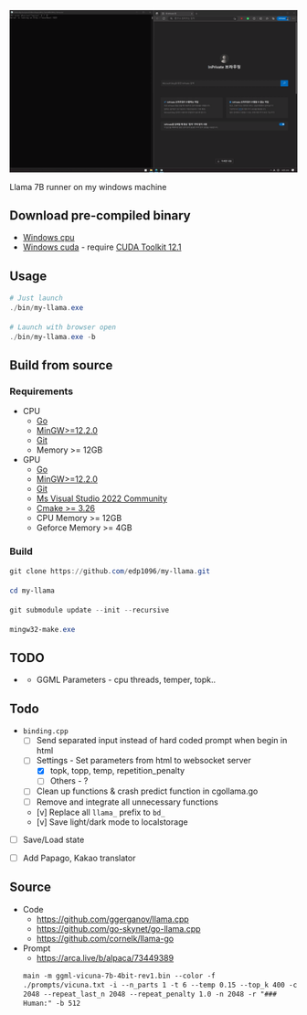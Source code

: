 ![image description](doc/screenshot.gif)

Llama 7B runner on my windows machine


## Download pre-compiled binary
* [Windows cpu](https://github.com/edp1096/my-llama/releases/download/v0.1.1/my-llama.exe)
* [Windows cuda](https://github.com/edp1096/my-llama/releases/download/v0.1.1/my-llama_cu.zip) - require [CUDA Toolkit 12.1](https://developer.nvidia.com/cuda-downloads?target_os=Windows&target_arch=x86_64)


## Usage
```powershell
# Just launch
./bin/my-llama.exe

# Launch with browser open
./bin/my-llama.exe -b
```


## Build from source

### Requirements
* CPU
    * [Go](https://golang.org/dl)
    * [MinGW>=12.2.0](https://github.com/brechtsanders/winlibs_mingw/releases/tag/12.2.0-16.0.0-10.0.0-ucrt-r5)
    * [Git](https://github.com/git-for-windows/git/releases)
    * Memory >= 12GB
* GPU
    * [Go](https://golang.org/dl)
    * [MinGW>=12.2.0](https://github.com/brechtsanders/winlibs_mingw/releases/tag/12.2.0-16.0.0-10.0.0-ucrt-r5)
    * [Git](https://github.com/git-for-windows/git/releases)
    * [Ms Visual Studio 2022 Community](https://visualstudio.microsoft.com/vs)
    * [Cmake >= 3.26](https://cmake.org/download)
    * CPU Memory >= 12GB
    * Geforce Memory >= 4GB

### Build
```powershell
git clone https://github.com/edp1096/my-llama.git

cd my-llama

git submodule update --init --recursive

mingw32-make.exe
```


## TODO
* 
    * GGML Parameters - cpu threads, temper, topk..
## Todo
* `binding.cpp`
    * [ ] Send separated input instead of hard coded prompt when begin in html
    * [ ] Settings - Set parameters from html to websocket server
        * [x] topk, topp, temp, repetition_penalty
        * [ ] Others - ?
    * [ ] Clean up functions & crash predict function in cgollama.go
    * [ ] Remove and integrate all unnecessary functions
    * [v] Replace all `llama_` prefix to `bd_`
    * [v] Save light/dark mode to localstorage
* [ ] Save/Load state
* [ ] Add Papago, Kakao translator


## Source
* Code
    * https://github.com/ggerganov/llama.cpp
    * https://github.com/go-skynet/go-llama.cpp
    * https://github.com/cornelk/llama-go
* Prompt
    * https://arca.live/b/alpaca/73449389
    ```dos
    main -m ggml-vicuna-7b-4bit-rev1.bin --color -f ./prompts/vicuna.txt -i --n_parts 1 -t 6 --temp 0.15 --top_k 400 -c 2048 --repeat_last_n 2048 --repeat_penalty 1.0 -n 2048 -r "### Human:" -b 512
    ```
